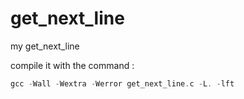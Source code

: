 # get_next_line
my get_next_line

compile it with the command :
```c
gcc -Wall -Wextra -Werror get_next_line.c -L. -lft
```
